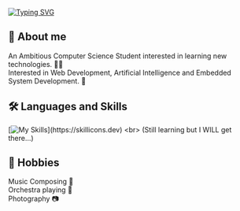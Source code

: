[![Typing SVG](https://readme-typing-svg.demolab.com?font=Fira+Code&pause=1000&color=2CF763&width=435&lines=👋+Hello+there!+Nice+to+see+you+here)](https://git.io/typing-svg)

<!--
**s3thanaut/s3thanaut** is a ✨ _special_ ✨ repository because its `README.md` (this file) appears on your GitHub profile.

Here are some ideas to get you started:

- 🔭 I’m currently working on ...
- 🌱 I’m currently learning ...
- 👯 I’m looking to collaborate on ...
- 🤔 I’m looking for help with ...
- 💬 Ask me about ...
- 📫 How to reach me: ...
- 😄 Pronouns: ...
- ⚡ Fun fact: ...
-->

## 🧠 About me
An Ambitious Computer Science Student interested in learning new technologies. 👨‍🎓<br>
Interested in Web Development, Artificial Intelligence and Embedded System Development. 🤖

## 🛠 Languages and Skills
[![My Skills](https://skillicons.dev/icons?i=git,github,html,css,js,react,nodejs,mongodb,arch,arduino,blender,py,java,ps,ai,pr,ae,)](https://skillicons.dev)
<br>
(Still learning but I WILL get there...)

## 🎸 Hobbies
Music Composing 🎹<br>
Orchestra playing 🎷<br>
Photography 📷<br>
